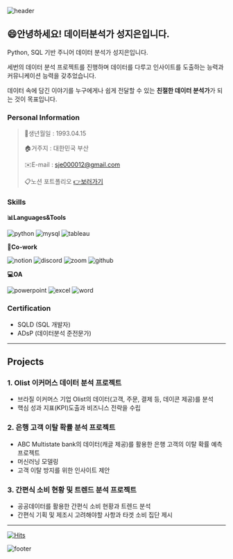 ![header](https://capsule-render.vercel.app/api?type=waving&color=auto&height=200&section=header&text=Jieun's%20Portfolio&fontSize=60)

## 😄안녕하세요! 데이터분석가 성지은입니다.
Python, SQL 기반 주니어 데이터 분석가 성지은입니다.

세번의 데이터 분석 프로젝트를 진행하며 데이터를 다루고 인사이트를 도출하는 능력과 커뮤니케이션 능력을 갖추었습니다. 

데이터 속에 담긴 이야기를 누구에게나 쉽게 전달할 수 있는 **친절한 데이터 분석가**가 되는 것이 목표입니다.

### Personal Information
> 📅생년월일 : 1993.04.15
> 
> 🏠거주지 : 대한민국 부산
> 
> ✉️E-mail : sje000012@gmail.com
> 
> 📋노션 포트폴리오 [👉보러가기](https://www.notion.so/s-Portfolio-12ab2fb284974c43810f9f6de4348335 "누르면 노션 포트폴리오로 이동합니다")


### Skills
**📊Languages&Tools**

![python](https://img.shields.io/badge/Python-3776AB?style=for-the-badge&logo=python&logoColor=white)
![mysql](https://img.shields.io/badge/MySQL-005C84?style=for-the-badge&logo=mysql&logoColor=white)
![tableau](https://img.shields.io/badge/Tableau-E97627?style=for-the-badge&logo=Tableau&logoColor=white)


**🤲Co-work**

![notion](https://img.shields.io/badge/Notion-000000?style=for-the-badge&logo=notion&logoColor=white)
![discord](https://img.shields.io/badge/Discord-7289DA?style=for-the-badge&logo=discord&logoColor=white)
![zoom](https://img.shields.io/badge/Zoom-2D8CFF?style=for-the-badge&logo=zoom&logoColor=white)
![github](https://img.shields.io/badge/GitHub-100000?style=for-the-badge&logo=github&logoColor=white)


**💻OA**

![powerpoint](https://img.shields.io/badge/Microsoft_PowerPoint-B7472A?style=for-the-badge&logo=microsoft-powerpoint&logoColor=white)
![excel](https://img.shields.io/badge/Microsoft_Excel-217346?style=for-the-badge&logo=microsoft-excel&logoColor=white)
![word](https://img.shields.io/badge/Microsoft_Word-2B579A?style=for-the-badge&logo=microsoft-word&logoColor=white)

### Certification
- SQLD (SQL 개발자)
- ADsP (데이터분석 준전문가)


---
## Projects
### 1. Olist 이커머스 데이터 분석 프로젝트
- 브라질 이커머스 기업 Olist의 데이터(고객, 주문, 결제 등, 데이콘 제공)를 분석
- 핵심 성과 지표(KPI)도출과 비즈니스 전략을 수립


### 2. 은행 고객 이탈 확률 분석 프로젝트
- ABC Multistate bank의 데이터(캐글 제공)를 활용한 은행 고객의 이탈 확률 예측 프로젝트
- 머신러닝 모델링
- 고객 이탈 방지를 위한 인사이트 제안


### 3. 간편식 소비 현황 및 트렌드 분석 프로젝트
- 공공데이터를 활용한 간편식 소비 현황과 트렌드 분석
- 간편식 기획 및 제조시 고려해야할 사항과 타겟 소비 집단 제시


---

[![Hits](https://hits.seeyoufarm.com/api/count/incr/badge.svg?url=https%3A%2F%2Fgithub.com%2FSeong-jieun&count_bg=%2379AFEA&title_bg=%23555555&icon=&icon_color=%23E7E7E7&title=hits&edge_flat=false)]([https://hits.seeyoufarm.com](https://github.com/Seong-jieun))


![footer](https://capsule-render.vercel.app/api?type=waving&color=auto&height=100&section=footer)
